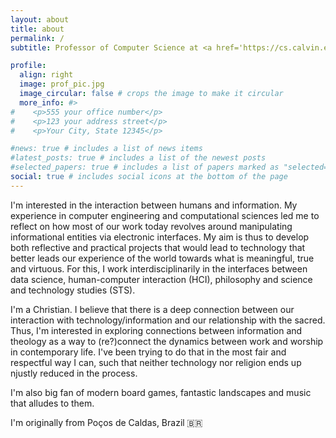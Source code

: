 ```yaml
---
layout: about
title: about
permalink: /
subtitle: Professor of Computer Science at <a href='https://cs.calvin.edu/'>Calvin University</a> #. Address. Contacts. Moto. Etc.

profile:
  align: right
  image: prof_pic.jpg
  image_circular: false # crops the image to make it circular
  more_info: #>
#    <p>555 your office number</p>
#    <p>123 your address street</p>
#    <p>Your City, State 12345</p>

#news: true # includes a list of news items
#latest_posts: true # includes a list of the newest posts
#selected_papers: true # includes a list of papers marked as "selected={true}"
social: true # includes social icons at the bottom of the page
---
```


I'm interested in the interaction between humans and information. My experience in computer engineering and computational sciences led me to reflect on how most of our work today revolves around manipulating informational entities via electronic interfaces. My aim is thus to develop both reflective and practical projects that would lead to technology that better leads our experience of the world towards what is meaningful, true and virtuous. For this, I work interdisciplinarily in the interfaces between data science, human-computer interaction (HCI), philosophy and science and technology studies (STS).

I'm a Christian. I believe that there is a deep connection between our interaction with technology/information and our relationship with the sacred. Thus, I'm interested in exploring connections between information and theology as a way to (re?)connect the dynamics between work and worship in contemporary life. I've been trying to do that in the most fair and respectful way I can, such that neither technology nor religion ends up njustly reduced in the process.

I'm also big fan of modern board games, fantastic landscapes and music that alludes to them.

I'm originally from Poços de Caldas, Brazil :brazil: 
